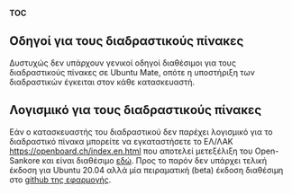 __TOC__

## Οδηγοί για τους διαδραστικούς πίνακες

Δυστυχώς δεν υπάρχουν γενικοί οδηγοί διαθέσιμοι για τους διαδραστικούς
πίνακες σε Ubuntu Mate, οπότε η υποστήριξη των διαδραστικών έγκειται
στον κάθε κατασκευαστή.

## Λογισμικό για τους διαδραστικούς πίνακες

Εάν ο κατασκευαστής του διαδραστικού δεν παρέχει λογισμικό για το
διαδραστικό πίνακα μπορείτε να εγκαταστήσετε το ΕΛ/ΛΑΚ
<https://openboard.ch/index.en.html> που αποτελεί μετεξέλιξη του
Open-Sankore και είναι διαθέσιμο
[εδώ](https://github.com/OpenBoard-org/OpenBoard/wiki/Downloads).
Προς το παρόν δεν υπάρχει τελική έκδοση για Ubuntu 20.04 αλλά μία
πειραματική (beta) έκδοση διαθέσιμη στο [github της
εφαρμογής](https://github.com/OpenBoard-org/OpenBoard/releases/download/v1.6.0a1/openboard_ubuntu_20.04_1.6.0-a.1_amd64.deb).